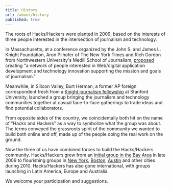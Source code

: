 ```yaml
---
title: History
url: /about/history
published: true
---
```

The roots of Hacks/Hackers were planted in 2009, based on the interests of three people interested in the intersection of journalism and technology.

In Massachusetts, at a conference organized by the John S. and James L. Knight Foundation, Aron Pilhofer of The New York Times and Rich Gordon from Northwestern University's Medill School of Journalism, [proposed](http://civic.mit.edu/blog/andrew/knight-foundation-awards-5000-to-best-created-on-the-spot-projects) creating "a network of people interested in Web/digital application development and technology innovation supporting the mission and goals of journalism."

Meanwhile, in Silicon Valley, Burt Herman, a former AP foreign correspondent fresh from a [Knight journalism fellowship](http://knight.stanford.edu) at Stanford University, launched a group bringing the journalism and technology communities together at casual face-to-face gatherings to trade ideas and find potential collaborators.

From opposite sides of the country, we coincidentally both hit on the name of "Hacks and Hackers" as a way to symbolize what the group was about. The terms conveyed the grassroots spirit of the community we wanted to build both online and off, made up of the people doing the real work on the ground.

Now the three of us have combined forces to build the Hacks/Hackers community. Hacks/Hackers grew from an [initial group in the Bay Area](http://meetupbayarea.hackshackers.com) in late 2009 to flourishing groups in [New York](http://meetupnyc.hackshackers.com), [Boston](http://meetupbos.hackshackers.com), [Austin](http://meetupaustin.hackshackers.com/) and other cities during 2010. Hacks/Hackers has also gone international, with groups launching in Latin America, Europe and Australia.

We welcome your participation and suggestions.

